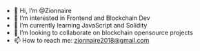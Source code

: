 - 👋 Hi, I’m @Zionnaire
- 👀 I’m interested in Frontend and Blockchain Dev
- 🌱 I’m currently learning JavaScript and Solidity 
- 💞️ I’m looking to collaborate on blockchain opensource projects
- 📫 How to reach me: zionnaire2018@gmail.com 

<!---
Zionnaire/Zionnaire is a ✨ special ✨ repository because its `README.md` (this file) appears on your GitHub profile.
You can click the Preview link to take a look at your changes.
--->
